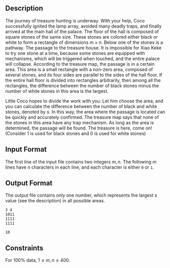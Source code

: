 ## Description

The journey of treasure hunting is underway. With your help, Coco successfully ignited the lamp array, avoided many deadly traps, and finally arrived at the main hall of the palace. The floor of the hall is composed of square stones of the same size. These stones are colored either black or white to form a rectangle of dimensions $m\times n$. Below one of the stones is a pathway. The passage to the treasure house. It is impossible for Xiao Keke to try one stone at a time, because some stones are equipped with mechanisms, which will be triggered when touched, and the entire palace will collapse. According to the treasure map, the passage is in a certain area. This area is a small rectangle with a non-zero area, composed of several stones, and its four sides are parallel to the sides of the hall floor. If the entire hall floor is divided into rectangles arbitrarily, then among all the rectangles, the difference between the number of black stones minus the number of white stones in this area is the largest.

Little Coco hopes to divide the work with you: Let him choose the area, and you can calculate the difference between the number of black and white stones, denoted by $s$. In this way, the area where the passage is located can be quickly and accurately confirmed. The treasure map says that none of the stones in this area have any trap mechanism. As long as the area is determined, the passage will be found. The treasure is here, come on! (Consider 1 is used for black stones and 0 is used for white stones)

## Input Format

The first line of the input file contains two integers $m, n$. The following $m$ lines have $n$ characters in each line, and each character is either ```0``` or ```1```.

## Output Format

The output file contains only one number, which represents the largest $s$ value (see the description) in all possible areas.

```input1
3 4
1011
1111
1111
```
```output1
10
```

## Constraints

For $100\%$ data, $1\le m,n\le 400$.
